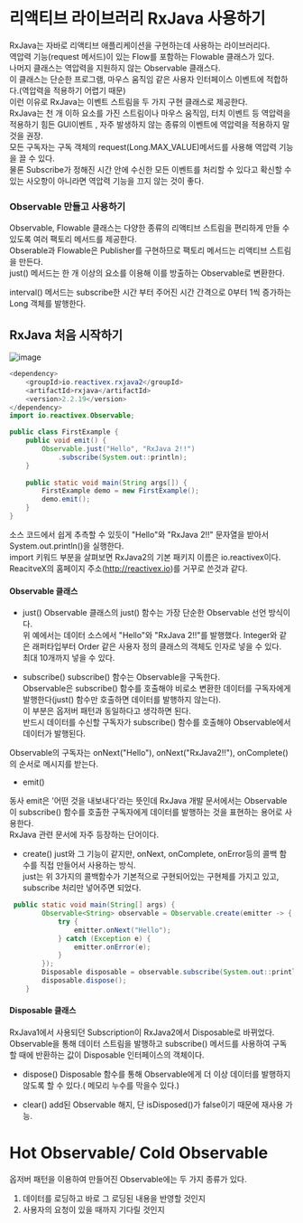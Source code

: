 # 리액티브 라이브러리 RxJava 사용하기
RxJava는 자바로 리액티브 애플리케이션을 구현하는데 사용하는 라이브러리다.  
역압력 기능(request 메서드)이 있는 Flow를 포함하는 Flowable 클래스가 있다.  
나머지 클래스는 역압력을 지원하지 않는 Observable 클래스다.  
이 클래스는 단순한 프로그램, 마우스 움직임 같은 사용자 인터페이스 이벤트에 적합하다.(역압력을 적용하기 어렵기 때문)  
이런 이유로 RxJava는 이벤트 스트림을 두 가지 구현 클래스로 제공한다.  
RxJava는 천 개 이하 요소를 가진 스트림이나 마우스 움직임, 터치 이벤트 등 역압력을 적용하기 힘든 GUI이벤트 , 자주 발생하지 않는 종류의 이벤트에 역압력을 적용하지 말 것을 권장.  
모든 구독자는 구독 객체의 request(Long.MAX_VALUE)메서드를 사용해 역압력 기능을 끌 수 있다.  
물론 Subscribe가 정해진 시간 안에 수신한 모든 이벤트를 처리할 수 있다고 확신할 수 있는 사오항이 아니라면 역압력 기능을 끄지 않는 것이 좋다.  

### Observable 만들고 사용하기
Observable, Flowable 클래스는 다양한 종류의 리액티브 스트림을 편리하게 만들 수 있도록 여러 팩토리 메서드를 제공한다.  
Obserable과 Flowable은 Publisher를 구현하므로 팩토리 메서드는 리액티브 스트림을 만든다.  
just() 메서드는 한 개 이상의 요소를 이용해 이를 방출하는 Observable로 변환한다.  

interval() 메서드는 subscribe한 시간 부터 주어진 시간 간격으로 0부터 1씩 증가하는 Long 객체를 발행한다.  



## RxJava 처음 시작하기
![image](https://user-images.githubusercontent.com/67637716/168542156-50e0efa9-20ed-4de4-ab14-ac0d9f59c7f0.png)  



``` java
<dependency>
    <groupId>io.reactivex.rxjava2</groupId>
    <artifactId>rxjava</artifactId>
    <version>2.2.19</version>
</dependency>
import io.reactivex.Observable;

public class FirstExample {
    public void emit() {
        Observable.just("Hello", "RxJava 2!!")
            .subscribe(System.out::println);
    }
    
    public static void main(String args[]) {
        FirstExample demo = new FirstExample();
        demo.emit();
    }
}
```  
소스 코드에서 쉽게 추측할 수 있듯이 "Hello"와 "RxJava 2!!" 문자열을 받아서 System.out.println()을 실행한다.  
import 키워드 부분을 살펴보면 RxJava2의 기본 패키지 이름은 io.reactivex이다.  
ReacitveX의 홈페이지 주소(http://reactivex.io)를 거꾸로 쓴것과 같다.  


#### Observable 클래스  
 
* just()
Observable 클래스의 just() 함수는 가장 단순한 Observable 선언 방식이다.  
위 예에서는 데이터 소스에서 "Hello"와 "RxJava 2!!"를 발행했다. Integer와 같은 래퍼타입부터 Order 같은 사용자 정의 클래스의 객체도 인자로 넣을 수 있다.  
최대 10개까지 넣을 수 있다.  

* subscribe()
subscribe() 함수는 Observable을 구독한다.  
Observable은 subscribe() 함수를 호출해야 비로소 변환한 데이터를 구독자에게 발행한다(just() 함수만 호출하면 데이터를 발행하지 않는다).  
이 부분은 옵저버 패턴과 동일하다고 생각하면 된다.  
반드시 데이터를 수신할 구독자가 subscribe() 함수를 호출해야 Observable에서 데이터가 발행된다.  

Observable의 구독자는 onNext("Hello"), onNext("RxJava2!!"), onComplete()의 순서로 메시지를 받는다.  


* emit()

동사 emit은 '어떤 것을 내보내다'라는 뜻인데 RxJava 개발 문서에서는 Observable이 subscribe() 함수를 호출한 구독자에게 데이터를 발행하는 것을 표현하는 용어로 사용한다.  
RxJava 관련 문서에 자주 등장하는 단어이다.  

* create()
just와 그 기능이 같지만, onNext, onComplete, onError등의 콜백 함수를 직접 만들어서 사용하는 방식.  
just는 위 3가지의 콜백함수가 기본적으로 구현되어있는 구현체를 가지고 있고, subscribe 처리만 넣어주면 되었다.  

``` java
 public static void main(String[] args) {
        Observable<String> observable = Observable.create(emitter -> {
            try {
                emitter.onNext("Hello");
            } catch (Exception e) {
                emitter.onError(e);
            }
        });
        Disposable disposable = observable.subscribe(System.out::println, Throwable::getStackTrace);
        disposable.dispose();
    }
```  

#### Disposable 클래스
RxJava1에서 사용되던 Subscription이 RxJava2에서 Disposable로 바뀌었다.  
Observable을 통해 데이터 스트림을 발행하고 subscribe() 메서드를 사용하여 구독할 때에 반환하는 값이 Disposable 인터페이스의 객체이다.  

* dispose()
Disposable 함수를 통해 Observable에게 더 이상 데이터를 발행하지 않도록 할 수 있다.( 메모리 누수를 막을수 있다.)  

* clear()
add된 Observable 해지, 단 isDisposed()가 false이기 때문에 재사용 가능.


# Hot Observable/ Cold Observable
옵저버 패턴을 이용하여 만들어진 Observable에는 두 가지 종류가 있다.  
1. 데이터를 로딩하고 바로 그 로딩된 내용을 반영할 것인지
2. 사용자의 요청이 있을 때까지 기다릴 것인지




